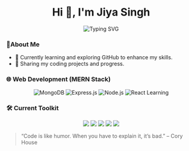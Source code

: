 <h1 align="center">Hi 👋, I'm Jiya Singh</h1>
<p align="center">
  <img src="https://readme-typing-svg.demolab.com?font=Fira+Code&size=22&pause=1000&center=true&vCenter=true&width=600&lines=Welcome+to+my+GitHub!;Web+Developer+%7C+MERN+Stack;Started+my+journey+in+Machine+Learning;" alt="Typing SVG" />
</p>

### 🚀About Me
- 🏫 Currently learning and exploring GitHub to enhance my skills.
- 🚀 Sharing my coding projects and progress.


### 🌐 Web Development (MERN Stack)
<p align="center">
  <img src="https://img.shields.io/badge/MongoDB-47A248?style=for-the-badge&logo=mongodb&logoColor=white" alt="MongoDB"/>
  <img src="https://img.shields.io/badge/Express.js-000000?style=for-the-badge&logo=express&logoColor=white" alt="Express.js"/>
  <img src="https://img.shields.io/badge/Node.js-339933?style=for-the-badge&logo=node.js&logoColor=white" alt="Node.js"/>
  <img src="https://img.shields.io/badge/React-Learning-808080?style=for-the-badge&logo=react&logoColor=white" alt="React Learning"/>
</p> 


### 🛠️ Current Toolkit
<div align="center">
   <img src="https://img.shields.io/badge/-Git-F05032?style=for-the-badge&logo=git&logoColor=white" />
  <img src="https://img.shields.io/badge/Python-3776AB?style=for-the-badge&logo=python&logoColor=white"/>
  <img src="https://img.shields.io/badge/Jupyter-FA0F00?style=for-the-badge&logo=jupyter&logoColor=white"/>
  <img src="https://img.shields.io/badge/Pandas-150458?style=for-the-badge&logo=pandas&logoColor=white"/>
  <img src="https://img.shields.io/badge/NumPy-013243?style=for-the-badge&logo=numpy&logoColor=white"/>
</div>
 

> “Code is like humor. When you have to explain it, it’s bad.” – Cory House
